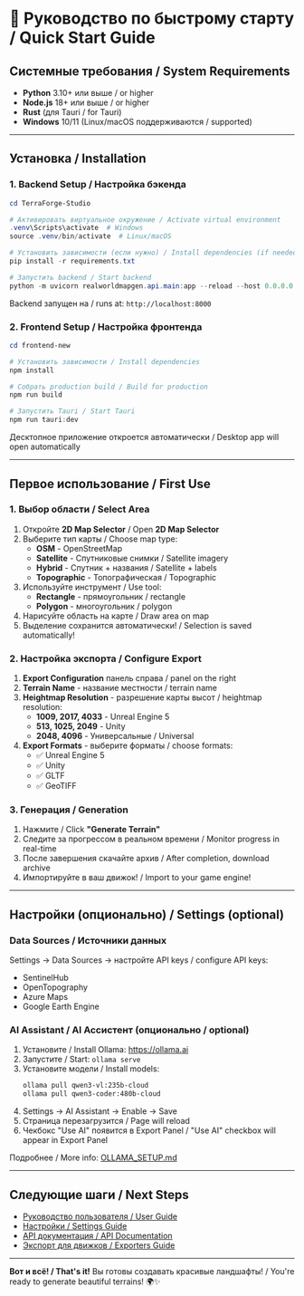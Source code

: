 # 🚀 Руководство по быстрому старту / Quick Start Guide

## Системные требования / System Requirements

- **Python** 3.10+ или выше / or higher
- **Node.js** 18+ или выше / or higher  
- **Rust** (для Tauri / for Tauri)
- **Windows** 10/11 (Linux/macOS поддерживаются / supported)

---

## Установка / Installation

### 1. Backend Setup / Настройка бэкенда

```powershell
cd TerraForge-Studio

# Активировать виртуальное окружение / Activate virtual environment
.venv\Scripts\activate  # Windows
source .venv/bin/activate  # Linux/macOS

# Установить зависимости (если нужно) / Install dependencies (if needed)
pip install -r requirements.txt

# Запустить backend / Start backend
python -m uvicorn realworldmapgen.api.main:app --reload --host 0.0.0.0 --port 8000
```

Backend запущен на / runs at: `http://localhost:8000`

### 2. Frontend Setup / Настройка фронтенда

```powershell
cd frontend-new

# Установить зависимости / Install dependencies
npm install

# Собрать production build / Build for production
npm run build

# Запустить Tauri / Start Tauri
npm run tauri:dev
```

Десктопное приложение откроется автоматически / Desktop app will open automatically

---

## Первое использование / First Use

### 1. Выбор области / Select Area

1. Откройте **2D Map Selector** / Open **2D Map Selector**
2. Выберите тип карты / Choose map type:
   - **OSM** - OpenStreetMap
   - **Satellite** - Спутниковые снимки / Satellite imagery
   - **Hybrid** - Спутник + названия / Satellite + labels
   - **Topographic** - Топографическая / Topographic
3. Используйте инструмент / Use tool:
   - **Rectangle** - прямоугольник / rectangle
   - **Polygon** - многоугольник / polygon
4. Нарисуйте область на карте / Draw area on map
5. Выделение сохранится автоматически! / Selection is saved automatically!

### 2. Настройка экспорта / Configure Export

1. **Export Configuration** панель справа / panel on the right
2. **Terrain Name** - название местности / terrain name
3. **Heightmap Resolution** - разрешение карты высот / heightmap resolution:
   - **1009, 2017, 4033** - Unreal Engine 5
   - **513, 1025, 2049** - Unity
   - **2048, 4096** - Универсальные / Universal
4. **Export Formats** - выберите форматы / choose formats:
   - ✅ Unreal Engine 5
   - ✅ Unity
   - ✅ GLTF
   - ✅ GeoTIFF

### 3. Генерация / Generation

1. Нажмите / Click **"Generate Terrain"**
2. Следите за прогрессом в реальном времени / Monitor progress in real-time
3. После завершения скачайте архив / After completion, download archive
4. Импортируйте в ваш движок! / Import to your game engine!

---

## Настройки (опционально) / Settings (optional)

### Data Sources / Источники данных

Settings → Data Sources → настройте API keys / configure API keys:
- SentinelHub
- OpenTopography
- Azure Maps
- Google Earth Engine

### AI Assistant / AI Ассистент (опционально / optional)

1. Установите / Install Ollama: https://ollama.ai
2. Запустите / Start: `ollama serve`
3. Установите модели / Install models:
   ```bash
   ollama pull qwen3-vl:235b-cloud
   ollama pull qwen3-coder:480b-cloud
   ```
4. Settings → AI Assistant → Enable → Save
5. Страница перезагрузится / Page will reload
6. Чекбокс "Use AI" появится в Export Panel / "Use AI" checkbox will appear in Export Panel

Подробнее / More info: [OLLAMA_SETUP.md](../OLLAMA_SETUP.md)

---

## Следующие шаги / Next Steps

- [Руководство пользователя / User Guide](USER_GUIDE.md)
- [Настройки / Settings Guide](SETTINGS_GUIDE.md)
- [API документация / API Documentation](API_SPECIFICATION.md)
- [Экспорт для движков / Exporters Guide](EXPORTERS_GUIDE.md)

---

**Вот и всё! / That's it!** Вы готовы создавать красивые ландшафты! / You're ready to generate beautiful terrains! 🌍✨
